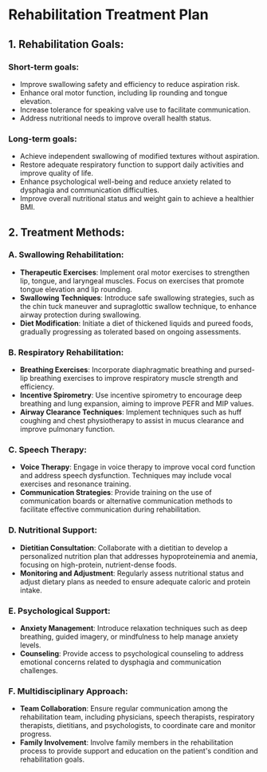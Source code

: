# Rehabilitation Treatment Plan

## 1. Rehabilitation Goals:
### Short-term goals:
- Improve swallowing safety and efficiency to reduce aspiration risk.
- Enhance oral motor function, including lip rounding and tongue elevation.
- Increase tolerance for speaking valve use to facilitate communication.
- Address nutritional needs to improve overall health status.

### Long-term goals:
- Achieve independent swallowing of modified textures without aspiration.
- Restore adequate respiratory function to support daily activities and improve quality of life.
- Enhance psychological well-being and reduce anxiety related to dysphagia and communication difficulties.
- Improve overall nutritional status and weight gain to achieve a healthier BMI.

## 2. Treatment Methods:
### A. Swallowing Rehabilitation:
- **Therapeutic Exercises**: Implement oral motor exercises to strengthen lip, tongue, and laryngeal muscles. Focus on exercises that promote tongue elevation and lip rounding.
- **Swallowing Techniques**: Introduce safe swallowing strategies, such as the chin tuck maneuver and supraglottic swallow technique, to enhance airway protection during swallowing.
- **Diet Modification**: Initiate a diet of thickened liquids and pureed foods, gradually progressing as tolerated based on ongoing assessments.

### B. Respiratory Rehabilitation:
- **Breathing Exercises**: Incorporate diaphragmatic breathing and pursed-lip breathing exercises to improve respiratory muscle strength and efficiency.
- **Incentive Spirometry**: Use incentive spirometry to encourage deep breathing and lung expansion, aiming to improve PEFR and MIP values.
- **Airway Clearance Techniques**: Implement techniques such as huff coughing and chest physiotherapy to assist in mucus clearance and improve pulmonary function.

### C. Speech Therapy:
- **Voice Therapy**: Engage in voice therapy to improve vocal cord function and address speech dysfunction. Techniques may include vocal exercises and resonance training.
- **Communication Strategies**: Provide training on the use of communication boards or alternative communication methods to facilitate effective communication during rehabilitation.

### D. Nutritional Support:
- **Dietitian Consultation**: Collaborate with a dietitian to develop a personalized nutrition plan that addresses hypoproteinemia and anemia, focusing on high-protein, nutrient-dense foods.
- **Monitoring and Adjustment**: Regularly assess nutritional status and adjust dietary plans as needed to ensure adequate caloric and protein intake.

### E. Psychological Support:
- **Anxiety Management**: Introduce relaxation techniques such as deep breathing, guided imagery, or mindfulness to help manage anxiety levels.
- **Counseling**: Provide access to psychological counseling to address emotional concerns related to dysphagia and communication challenges.

### F. Multidisciplinary Approach:
- **Team Collaboration**: Ensure regular communication among the rehabilitation team, including physicians, speech therapists, respiratory therapists, dietitians, and psychologists, to coordinate care and monitor progress.
- **Family Involvement**: Involve family members in the rehabilitation process to provide support and education on the patient's condition and rehabilitation goals.
